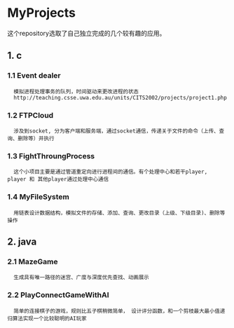 # MyProjects 
这个repository选取了自己独立完成的几个较有趣的应用。
## 1. c
  ### 1.1 Event dealer
      模拟进程处理事务的队列，时间驱动来更改进程的状态 
      http://teaching.csse.uwa.edu.au/units/CITS2002/projects/project1.php
  ### 1.2 FTPCloud
      涉及到socket, 分为客户端和服务端，通过socket通信，传递关于文件的命令（上传、查询、删除等）并执行
  ### 1.3 FightThroungProcess
      这个小项目主要是通过管道重定向进行进程间的通信。有个处理中心和若干player, player 和 其他player通过处理中心通信
  ### 1.4 MyFileSystem
      用链表设计数据结构，模拟文件的存储、添加、查询、更改目录（上级、下级目录)、删除等操作
## 2. java
  ### 2.1 MazeGame
      生成具有唯一路径的迷宫、广度与深度优先查找、动画展示
  ### 2.2 PlayConnectGameWithAI
      简单的连接棋子的游戏，规则比五子棋稍微简单， 设计评分函数，和一个剪枝最大最小值递归算法实现一个比较聪明的AI玩家
